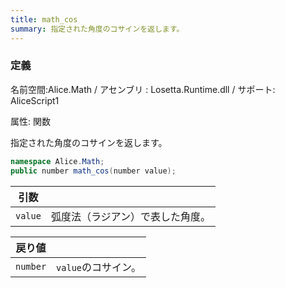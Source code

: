 ```yaml
---
title: math_cos
summary: 指定された角度のコサインを返します。
---
```


### 定義
名前空間:Alice.Math / アセンブリ : Losetta.Runtime.dll / サポート: AliceScript1

属性: 関数

指定された角度のコサインを返します。

```cs title="AliceScript"
namespace Alice.Math;
public number math_cos(number value);
```

|引数| |
|-|-|
|`value`|弧度法（ラジアン）で表した角度。|

|戻り値| |
|-|-|
|`number`|`value`のコサイン。|
